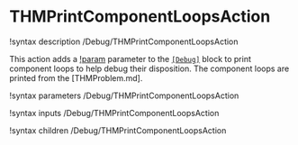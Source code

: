# THMPrintComponentLoopsAction

!syntax description /Debug/THMPrintComponentLoopsAction

This action adds a [!param](/Debug/THMPrintComponentLoopsAction/print_component_loops)
parameter to the [`[Debug]`](syntax/Debug/index.md) block to print component loops to help
debug their disposition.
The component loops are printed from the [THMProblem.md].

!syntax parameters /Debug/THMPrintComponentLoopsAction

!syntax inputs /Debug/THMPrintComponentLoopsAction

!syntax children /Debug/THMPrintComponentLoopsAction
